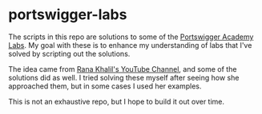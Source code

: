 # portswigger-labs

The scripts in this repo are solutions to some of the [Portswigger Academy Labs](https://portswigger.net/web-security/all-labs). My goal with these is to enhance my understanding of labs that I've solved by scripting out the solutions.

The idea came from [Rana Khalil's YouTube Channel](https://www.youtube.com/@RanaKhalil101), and some of the solutions did as well. I tried solving these myself after seeing how she approached them, but in some cases I used her examples.

This is not an exhaustive repo, but I hope to build it out over time.
